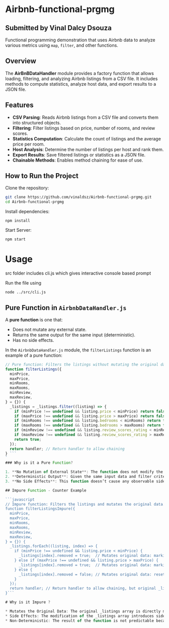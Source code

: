 # Airbnb-functional-prgmg

## Submitted by Vinal Dalcy Dsouza

Functional programming demonstration that uses Airbnb data to analyze various metrics using `map`, `filter`, and other functions.

## Overview

The **AirBnBDataHandler** module provides a factory function that allows loading, filtering, and analyzing Airbnb listings from a CSV file. It includes methods to compute statistics, analyze host data, and export results to a JSON file.

## Features

- **CSV Parsing**: Reads Airbnb listings from a CSV file and converts them into structured objects.
- **Filtering**: Filter listings based on price, number of rooms, and review scores.
- **Statistics Computation**: Calculate the count of listings and the average price per room.
- **Host Analysis**: Determine the number of listings per host and rank them.
- **Export Results**: Save filtered listings or statistics as a JSON file.
- **Chainable Methods**: Enables method chaining for ease of use.

## How to Run the Project

Clone the repository:

```sh
git clone https://github.com/vinaldsz/Airbnb-functional-prgmg.git
cd Airbnb-functional-prgmg
```
Install dependencies:

``` npm install ```

Start Server:

``` npm start ```

# Usage

src folder includes cli.js which gives interactive console based prompt

Run the file using

``` node ../src/cli.js ```

## Pure Function in `AirbnbDataHandler.js`

A **pure function** is one that:
- Does not mutate any external state.
- Returns the same output for the same input (deterministic).
- Has no side effects.

In the `AirbnbDataHandler.js` module, the `filterListings` function is an example of a pure function:

```javascript
// Pure function: Filters the listings without mutating the original data.
function filterListings({
  minPrice,
  maxPrice,
  minRooms,
  maxRooms,
  minReview,
  maxReview,
} = {}) {
  _listings = _listings.filter((listing) => {
    if (minPrice !== undefined && listing.price < minPrice) return false;
    if (maxPrice !== undefined && listing.price > maxPrice) return false;
    if (minRooms !== undefined && listing.bedrooms < minRooms) return false;
    if (maxRooms !== undefined && listing.bedrooms > maxRooms) return false;
    if (minReview !== undefined && listing.review_scores_rating < minReview) return false;
    if (maxReview !== undefined && listing.review_scores_rating > maxReview) return false;
    return true;
  });
  return handler; // Return handler to allow chaining
} ```
`
### Why is it a Pure Function?

1. **No Mutation of External State**: The function does not modify the original `_listings` array. Instead, it returns a new filtered list based on the provided criteria.
2. **Deterministic Output**: Given the same input data and filter criteria, this function will always return the same output.
3. **No Side Effects**: This function doesn’t cause any observable side effects like modifying variables outside of the function or performing I/O operations.

## Impure Function - Counter Example

```javascript
// Impure function: Filters the listings and mutates the original data.
function filterListingsImpure({
  minPrice,
  maxPrice,
  minRooms,
  maxRooms,
  minReview,
  maxReview,
} = {}) {
  _listings.forEach((listing, index) => {
    if (minPrice !== undefined && listing.price < minPrice) {
      _listings[index].removed = true;  // Mutates original data: marking listings as removed
    } else if (maxPrice !== undefined && listing.price > maxPrice) {
      _listings[index].removed = true;  // Mutates original data: marking listings as removed
    } else {
      _listings[index].removed = false; // Mutates original data: resetting the removed flag
    }
  });
  return handler; // Return handler to allow chaining, but original _listings array is mutated
}```

# Why is it Impure ?

* Mutates the Original Data: The original _listings array is directly mutated by adding or modifying the removed property. This violates the pure function principle because the function changes external state.
* Side Effects: The modification of the _listings array introduces side effects. Other parts of the code that use _listings may see unintended changes because this function altered the data.
* Non-Deterministic: The result of the function is not predictable because the state of _listings is modified within the function. If the function is called multiple times on the same dataset, the state of _listings will evolve in ways that might not be easy to track or predict.